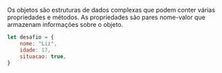 Os objetos são estruturas de dados complexas que podem conter várias propriedades e métodos. As propriedades são pares nome-valor que armazenam informações sobre o objeto.

```js
let desafio = {
	nome: "Liz",
	idade: 17,
	situacao: true,
}
```

